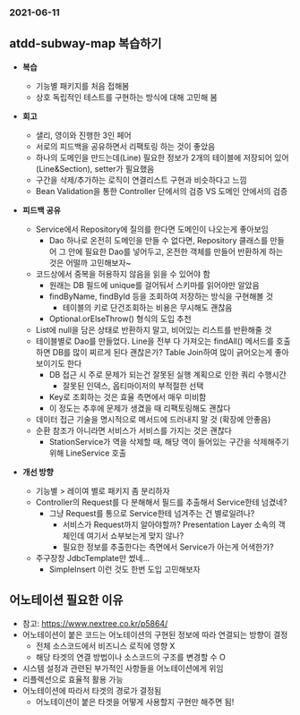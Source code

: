 ### 2021-06-11

## atdd-subway-map 복습하기
- __복습__
    - 기능별 패키지를 처음 접해봄
    - 상호 독립적인 테스트를 구현하는 방식에 대해 고민해 봄

- __회고__
    - 샐리, 영이와 진행한 3인 페어
    - 서로의 피드백을 공유하면서 리팩토링 하는 것이 좋았음
    - 하나의 도메인을 만드는데(Line) 필요한 정보가 2개의 테이블에 저장되어 있어(Line&Section), setter가 필요했음
    - 구간을 삭제/추가하는 로직이 연결리스트 구현과 비슷하다고 느낌
    - Bean Validation을 통한 Controller 단에서의 검증 VS 도메인 안에서의 검증
    
- __피드백 공유__
    - Service에서 Repository에 질의를 한다면 도메인이 나오는게 좋아보임
        - Dao 하나로 온전히 도메인을 만들 수 없다면, Repository 클래스를 만들어 그 안에 필요한 Dao를 넣어두고, 온전한 객체를 만들어 반환하게 하는 것은 어떨까 고민해보자~
    - 코드상에서 중복을 허용하지 않음을 읽을 수 있어야 함
        - 원래는 DB 필드에 unique를 걸어둬서 스키마를 읽어야만 알았음
        - findByName, findById 등을 조회하여 저장하는 방식을 구현해볼 것
            - 테이블의 키로 단건조회하는 비용은 무시해도 괜찮음
        - Optional.orElseThrow() 형식의 도입 추천
    - List에 null을 담은 상태로 반환하지 말고, 비어있는 리스트를 반환해줄 것
    - 테이블별로 Dao를 만들었다. Line을 전부 다 가져오는 findAll() 메서드를 호출하면 DB를 많이 찌르게 된다 괜찮은가? Table Join하여 많이 긁어오는게 좋아보이기도 한다
        - DB 접근 시 주로 문제가 되는건 잘못된 실행 계획으로 인한 쿼리 수행시간
            - 잘못된 인덱스, 옵티마이저의 부적절한 선택
        - Key로 조회하는 것은 효율 측면에서 매우 미비함
        - 이 정도는 추후에 문제가 생겼을 때 리팩토링해도 괜찮다
    - 데이터 접근 기술을 명시적으로 메서드에 드러내지 말 것 (확장에 안좋음)
    - 순환 참조가 아니라면 서비스가 서비스를 가지는 것은 괜찮다
        - StationService가 역을 삭제할 때, 해당 역이 들어있는 구간을 삭제해주기 위해 LineService 호출
        

- __개선 방향__
    - 기능별 > 레이여 별로 패키지 좀 분리하자
    - Controller의 Request를 다 분해해서 필드를 추출해서 Service한테 넘겼네?
        - 그냥 Request를 통으로 Service한테 넘겨주는 건 별로일려나?
            - 서비스가 Request까지 알아야할까? Presentation Layer 소속의 객체인데 여기서 쇼부보는게 맞지 않나?
            - 필요한 정보를 추출한다는 측면에서 Service가 아는게 어색한가?
    - 주구장창 JdbcTemplate만 썼네...
        - SimpleInsert 이런 것도 한번 도입 고민해보자
    
## 어노테이션 필요한 이유
- 참고: https://www.nextree.co.kr/p5864/
- 어노테이션이 붙은 코드는 어노테이션의 구현된 정보에 따라 연결되는 방향이 결정
    - 전체 소스코드에서 비즈니스 로직에 영향 X
    - 해당 타겟의 연결 방법이나 소스코드의 구조를 변경할 수 O
- 시스템 설정과 관련된 부가적인 사항들을 어노테이션에게 위임
- 리플렉션으로 효율적 활용 가능
- 어노테이션에 따라서 타겟의 경로가 결정됨
    - 어노테이션이 붙은 타겟을 어떻게 사용할지 구현만 해주면 됨!
